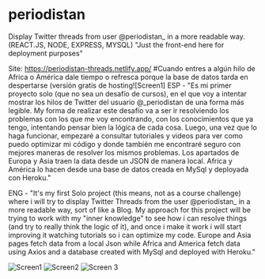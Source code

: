 # periodistan
Display Twitter threads from user @periodistan_ in a more readable way. (REACT.JS, NODE, EXPRESS, MYSQL)
"Just the front-end here for deployment purposes"

Site: https://periodistan-threads.netlify.app/
#Cuando entres a algún hilo de Africa o América dale tiempo o refresca porque la base de datos tarda en despertarse (versión gratis de hosting![Screen1]
ESP - "Es mi primer proyecto solo (que no sea un desafío de cursos), en el que voy a intentar mostrar los hilos de Twitter del usuario @_periodistan de una forma más legible. My forma de realizar este desafío va a ser ir resolviendo los problemas con los que me voy encontrando, con los conocimientos que ya tengo, intentando pensar bien la lógica de cada cosa. Luego, una vez que lo haga funcionar, empezaré a consultar tutoriales y videos para ver como puedo optimizar mi código y donde también me encontraré seguro con mejores maneras de resolver los mismos problemas. Los apartados de Europa y Asia traen la data desde un JSON de manera local. Africa y América lo hacen desde una base de datos creada en MySql y deployada con Heroku."

ENG - "It's my first Solo project (this means, not as a course challenge) where i will try to display Twitter Threads from the user @periodistan_ in a more readable way, sort of like a Blog. My approach for this project will be trying to work with my "inner knowledge" to see how i can resolve things (and try to really think the logic of it), and once i make it work i will start improving it watching tutorials so i can optimize my code. Europe and Asia pages fetch data from a local Json while Africa and America fetch data using Axios and a database created with MySql and deployed with Heroku."


![Screen1](https://user-images.githubusercontent.com/60524354/118298383-c610c480-b4b5-11eb-929b-f09c2b9ca76f.png)
![Screen2](https://user-images.githubusercontent.com/60524354/118298224-93ff6280-b4b5-11eb-9d0e-adff62a2f39c.png)
![Screen 3](https://user-images.githubusercontent.com/60524354/118298227-95c92600-b4b5-11eb-981f-1f9218f648e4.png)
